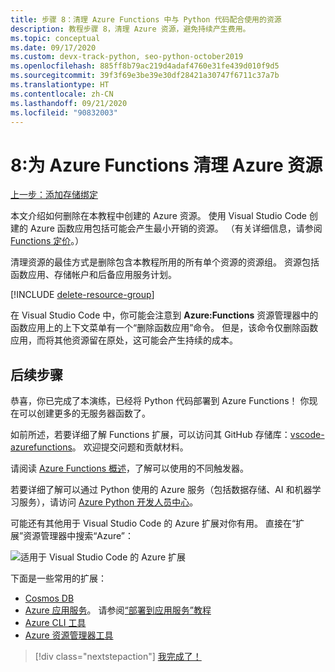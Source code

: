 ```yaml
---
title: 步骤 8：清理 Azure Functions 中与 Python 代码配合使用的资源
description: 教程步骤 8，清理 Azure 资源，避免持续产生费用。
ms.topic: conceptual
ms.date: 09/17/2020
ms.custom: devx-track-python, seo-python-october2019
ms.openlocfilehash: 885ff8b79ac219d4adaf4760e31fe439d010f9d5
ms.sourcegitcommit: 39f3f69e3be39e30df28421a30747f6711c37a7b
ms.translationtype: HT
ms.contentlocale: zh-CN
ms.lasthandoff: 09/21/2020
ms.locfileid: "90832003"
---
```

# <a name="8-clean-up-azure-resources-for-azure-functions"></a>8:为 Azure Functions 清理 Azure 资源

[上一步：添加存储绑定](tutorial-vs-code-serverless-python-07.md)

本文介绍如何删除在本教程中创建的 Azure 资源。 使用 Visual Studio Code 创建的 Azure 函数应用包括可能会产生最小开销的资源。 （有关详细信息，请参阅 [Functions 定价](https://azure.microsoft.com/pricing/details/functions/)。）

清理资源的最佳方式是删除包含本教程所用的所有单个资源的资源组。 资源包括函数应用、存储帐户和后备应用服务计划。

[!INCLUDE [delete-resource-group](includes/delete-resource-group.md)]

在 Visual Studio Code 中，你可能会注意到 **Azure:Functions** 资源管理器中的函数应用上的上下文菜单有一个“删除函数应用”命令。  但是，该命令仅删除函数应用，而将其他资源留在原处，这可能会产生持续的成本。

## <a name="next-steps"></a>后续步骤

恭喜，你已完成了本演练，已经将 Python 代码部署到 Azure Functions！ 你现在可以创建更多的无服务器函数了。

如前所述，若要详细了解 Functions 扩展，可以访问其 GitHub 存储库：[vscode-azurefunctions](https://github.com/Microsoft/vscode-azurefunctions)。 欢迎提交问题和贡献材料。

请阅读 [Azure Functions 概述](/azure/azure-functions/functions-overview)，了解可以使用的不同触发器。

若要详细了解可以通过 Python 使用的 Azure 服务（包括数据存储、AI 和机器学习服务），请访问 [Azure Python 开发人员中心](./index.yml)。

可能还有其他用于 Visual Studio Code 的 Azure 扩展对你有用。 直接在“扩展”资源管理器中搜索“Azure”：

![适用于 Visual Studio Code 的 Azure 扩展](media/tutorial-vs-code-serverless-python/azure-extensions-for-visual-studio-code.png)

下面是一些常用的扩展：

- [Cosmos DB](https://marketplace.visualstudio.com/items?itemName=ms-azuretools.vscode-cosmosdb)
- [Azure 应用服务](https://marketplace.visualstudio.com/items?itemName=ms-azuretools.vscode-azureappservice)。 请参阅[“部署到应用服务”教程](tutorial-deploy-app-service-on-linux-01.md)
- [Azure CLI 工具](https://marketplace.visualstudio.com/items?itemName=ms-vscode.azurecli)
- [Azure 资源管理器工具](https://marketplace.visualstudio.com/items?itemName=msazurermtools.azurerm-vscode-tools)

> [!div class="nextstepaction"]
> [我完成了！](/python/azure/?preserve-view=true&view=azure-python)